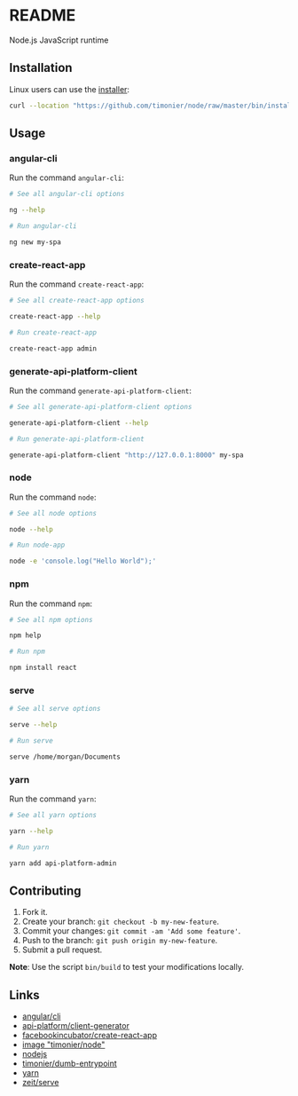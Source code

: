 # README

Node.js JavaScript runtime

## Installation

Linux users can use the [installer](https://github.com/timonier/node/blob/master/bin/installer):

```sh
curl --location "https://github.com/timonier/node/raw/master/bin/installer" | sudo sh -s -- install
```

## Usage

### angular-cli

Run the command `angular-cli`:

```sh
# See all angular-cli options

ng --help

# Run angular-cli

ng new my-spa
```

### create-react-app

Run the command `create-react-app`:

```sh
# See all create-react-app options

create-react-app --help

# Run create-react-app

create-react-app admin
```

### generate-api-platform-client

Run the command `generate-api-platform-client`:

```sh
# See all generate-api-platform-client options

generate-api-platform-client --help

# Run generate-api-platform-client

generate-api-platform-client "http://127.0.0.1:8000" my-spa
```

### node

Run the command `node`:

```sh
# See all node options

node --help

# Run node-app

node -e 'console.log("Hello World");'
```

### npm

Run the command `npm`:

```sh
# See all npm options

npm help

# Run npm

npm install react
```

### serve

```sh
# See all serve options

serve --help

# Run serve

serve /home/morgan/Documents
```

### yarn

Run the command `yarn`:

```sh
# See all yarn options

yarn --help

# Run yarn

yarn add api-platform-admin
```

## Contributing

1. Fork it.
2. Create your branch: `git checkout -b my-new-feature`.
3. Commit your changes: `git commit -am 'Add some feature'`.
4. Push to the branch: `git push origin my-new-feature`.
5. Submit a pull request.

__Note__: Use the script `bin/build` to test your modifications locally.

## Links

* [angular/cli](https://github.com/angular/angular-cli)
* [api-platform/client-generator](https://github.com/api-platform/client-generator)
* [facebookincubator/create-react-app](https://github.com/facebookincubator/create-react-app)
* [image "timonier/node"](https://hub.docker.com/r/timonier/node/)
* [nodejs](https://nodejs.org)
* [timonier/dumb-entrypoint](https://github.com/timonier/dumb-entrypoint)
* [yarn](https://yarnpkg.com)
* [zeit/serve](https://github.com/zeit/serve)
